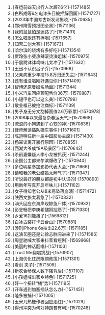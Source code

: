 
1. [春运前四天出行人次超7.6亿]-[1571485]
1. [白所成等6名电诈头目被押解回国]-[1571727]
1. [2023年中国考古新发现揭晓]-[1570635]
1. [郑州降雪预报图全黑]-[1571136]
1. [我的鼠鼠怕是迷路了]-[1571431]
1. [怎么唱歌还有捧哏]-[1571657]
1. [知否二创大赛]-[1571673]
1. [哈尔滨的烧烤有多好吃]-[1571354]
1. [贾玲张小斐热辣滚烫演姐妹]-[1570975]
1. [于震跳钵钵鸡味儿太冲了]-[1571632]
1. [王迅不认识吕子乔]-[1570969]
1. [父亲病重少年捡15.8万归还失主]-[1571643]
1. [还有谁没唱刚好遇见你]-[1571409]
1. [智博还原曼娘名场面]-[1571344]
1. [小米汽车回应顶配售价36万]-[1570887]
1. [小短甲也可以这么美]-[1570799]
1. [敬业福已被抢注商标]-[1571139]
1. [男子身无分文刮掉面值2.6万彩票]-[1570978]
1. [2008年以来最复杂春运天气]-[1570868]
1. [流浪的小狗遇到了心软的神]-[1570836]
1. [律师解读插队砸车事件]-[1571601]
1. [陈道明任新一届中国影协主席]-[1571430]
1. [杨幂谈离开嘉行原因]-[1570855]
1. [西湖大爷成“8A级景区”]-[1570642]
1. [杀前妻嫌疑人李小龙被抓获]-[1571244]
1. [全国公主都来尔滨爆改了]-[1570940]
1. [多位明星参加影协代表大会]-[1571666]
1. [请和我的老公结婚太解气了]-[1571347]
1. [听说最好的朋友都是初中认识的]-[1570890]
1. [用新年写真开启年味儿]-[1571102]
1. [女子得知老公从8米高坠落崩溃]-[1571472]
1. [陕西文旅太着急了]-[1570332]
1. [汕头回应东海岸现鲸鱼尸体]-[1570932]
1. [彭昱畅把李庚希腿掰抽筋了]-[1571330]
1. [乡爱16刘能瘫了]-[1569812]
1. [白冰古装打卡云台山]-[1570881]
1. [涉刑iPhone 6s拍出22.6万]-[1571185]
1. [这演艺圈还是让徐志胜闯进来了]-[1571586]
1. [周星驰喊大家来抖音看短剧]-[1569968]
1. [美丽的神话翻唱]-[1571103]
1. [Trust Me翻唱挑战]-[1570907]
1. [上海优化住房限购政策]-[1571301]
1. [看剑 夹子]-[1571509]
1. [新农合参保人数下降背后]-[1571107]
1. [小孩姐喊出家乡特色]-[1571725]
1. [好一个扭转“橘”势]-[1571195]
1. [开车遇到加塞插队怎么办]-[1571451]
1. [隆多被捕]-[1571005]
1. [玉米几热梗作者回应走红]-[1571029]
1. [得州冲突为何对特朗普有利]-[1570248]